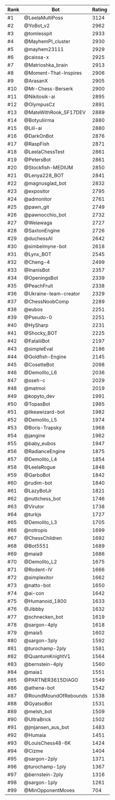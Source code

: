 Rank|Bot|Rating
---|---|---
#1|@LeelaMultiPoss|3124
#2|@YoBot_v2|2962
#3|@tomlesspit|2933
#4|@MayhemPI_cluster|2930
#5|@mayhem23111|2929
#6|@caissa-x|2925
#7|@Matrioshka_brain|2913
#8|@Moment-That-Inspires|2906
#9|@ArasanX|2905
#10|@Mr-Chess-Berserk|2900
#11|@Nikitosik-ai|2895
#12|@OlympusCz|2891
#13|@MateWithRook_SF17DEV|2889
#14|@Botyuliirma|2880
#15|@Lili-ai|2880
#16|@DarkOnBot|2876
#17|@RaspFish|2871
#18|@LeelaChessTest|2861
#19|@PetersBot|2861
#20|@Stockfish-MEDIUM|2850
#21|@Lenya228_BOT|2841
#22|@magnusglad_bot|2832
#23|@expositor|2795
#24|@admonitor|2761
#25|@pawn_git|2749
#26|@pawnocchio_bot|2732
#27|@Weiawaga|2727
#28|@SaxtonEngine|2726
#29|@duchessAI|2642
#30|@simbelmyne-bot|2618
#31|@Lynx_BOT|2545
#32|@Cheng-4|2499
#33|@InanisBot|2357
#34|@OpeningsBot|2339
#35|@PeachFruit|2338
#36|@Ukraine-team-creator|2329
#37|@ChessNoobComp|2289
#38|@eubos|2251
#39|@Pseudo-0|2251
#40|@HySharp|2231
#41|@Shocky_BOT|2225
#42|@FataliiBot|2197
#43|@simpleEval|2186
#44|@Goldfish-Engine|2145
#45|@CosetteBot|2098
#46|@Demolito_L6|2036
#47|@sseh-c|2029
#48|@matmoi|2019
#49|@kopyto_dev|1991
#50|@TopasBot|1985
#51|@likeawizard-bot|1982
#52|@Demolito_L5|1974
#53|@Boris-Trapsky|1968
#54|@jangine|1962
#55|@baby_eubos|1947
#56|@RadianceEngine|1875
#57|@Demolito_L4|1854
#58|@LeelaRogue|1848
#59|@GarboBot|1842
#60|@rudim-bot|1840
#61|@LazyBotJr|1821
#62|@nuttchess_bot|1746
#63|@Virutor|1738
#64|@turkjs|1727
#65|@Demolito_L3|1705
#66|@notropis|1699
#67|@ChessChildren|1692
#68|@Bot5551|1689
#69|@maia9|1686
#70|@Demolito_L2|1675
#71|@Rodent-IV|1666
#72|@simplexitor|1662
#73|@natto-bot|1650
#74|@ai-con|1642
#75|@Humanoid_1800|1633
#76|@Jibbby|1632
#77|@schnecken_bot|1619
#78|@sargon-4ply|1618
#79|@maia5|1602
#80|@sargon-3ply|1592
#81|@turochamp-2ply|1581
#82|@QuantumKnightV1|1564
#83|@bernstein-4ply|1560
#84|@maia1|1551
#85|@PARTNER3615DIAGO|1549
#86|@athena-bot|1542
#87|@RoundMoundOfRebounds|1538
#88|@GyatsoBot|1531
#89|@melsh_bot|1509
#90|@UltraBrick|1502
#91|@jmjansen_aus_bot|1483
#92|@Humaia|1451
#93|@LouisChess48-6K|1424
#94|@Cizme|1404
#95|@sargon-2ply|1371
#96|@turochamp-1ply|1367
#97|@bernstein-2ply|1316
#98|@sargon-1ply|1261
#99|@MinOpponentMoves|704
